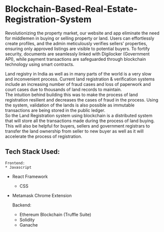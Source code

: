 # Blockchain-Based-Real-Estate-Registration-System
Revolutionizing the property market, our website and app eliminate the need for middlemen in buying or selling property or land.
Users can effortlessly create profiles, and the admin meticulously verifies sellers' properties, ensuring only approved listings are
visible to potential buyers. To fortify security, documents are seamlessly linked with Digilocker (Government API), while payment
transactions are safeguarded through blockchain technology using smart contracts.

Land registry in India as well as in many parts of the world is a very slow and inconvenient process. Current land registration & verification systems include an increasing number of fraud cases and loss of paperwork and court cases due to thousands of land records to maintain.  
The intuition behind building this was to make the process of land registration resilient and decreases the cases of fraud in the process. Using the system, validation of the lands is also possible as immutable transactions are being stored in the public ledger.  
So the Land Registration system using blockchain is a distributed system that will store all the transactions made during the process of land buying. This will also be helpful for buyers, sellers and government registrars to transfer the land ownership from seller to new buyer as well as it will accelerate the process of registration.

## Tech Stack Used:

	Frontend:
	* Javascript
  * React Framework
	* CSS
* Metamask Chrome Extension

	Backend:
	* Ethereum Blockchain (Truffle Suite)
  * Solidity
  * Ganache
